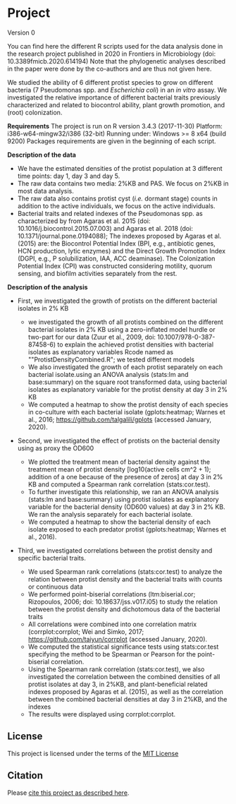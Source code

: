# Project

Version 0

You can find here the different R scripts used for the data analysis done in the research project published in 2020 in Frontiers in Microbiology (doi: 10.3389fmicb.2020.614194)
Note that the phylogenetic analyses described in the paper were done by the co-authors and are thus not given here.

We studied the ability of 6 different protist species to grow on different bacteria (7 Pseudomonas spp. and *Escherichia coli*) in an *in vitro* assay. We investigated the relative importance of different bacterial traits previously characterized and related to biocontrol ability, plant growth promotion, and (root) colonization.

**Requirements**
The project is run on R version 3.4.3 (2017-11-30)
Platform: i386-w64-mingw32/i386 (32-bit)
Running under: Windows >= 8 x64 (build 9200)
Packages requirements are given in the beginning of each script.

**Description of the data**

* We have the estimated densities of the protist population at 3 different time points: day 1, day 3 and day 5.
* The raw data contains two media: 2%KB and PAS. We focus on 2%KB in most data analysis.
* The raw data also contains protist cyst (*i.e.* dormant stage) counts in addition to the active individuals, we focus on the active individuals.
* Bacterial traits and related indexes of the Pseudomonas spp. as characterized by from Agaras et al. 2015 (doi: 10.1016/j.biocontrol.2015.07.003) and Agaras et al.   2018 (doi: 10.1371/journal.pone.0194088); The indexes proposed by Agaras et al. (2015) are: the Biocontrol Potential Index (BPI, e.g., antibiotic genes, HCN         production, lytic enzymes) and the Direct Growth Promotion Index (DGPI, e.g., P solubilization, IAA, ACC deaminase). The Colonization Potential Index (CPI) was     constructed considering motility, quorum sensing, and biofilm activities separately from the rest.
  
**Description of the analysis**
* First, we investigated the growth of protists on the different bacterial isolates in 2% KB
    *   we investigated the growth of all protists combined on the different bacterial isolates in 2% KB using a zero-inflated model hurdle or two-part for our             data (Zuur et al., 2009, doi: 10.1007/978-0-387-87458-6) to explain the achieved protist densities with bacterial isolates as explanatory variables 
        Rcode named as ""ProtistDensityCombined.R"; we tested different models
    *   We also investigated the growth of each protist separately on each bacterial isolate.using an ANOVA analysis (stats:lm and base:summary) on the square               root transformed data, using bacterial isolates as explanatory variable for the protist density at day 3 in 2% KB
    *   We computed a heatmap to show the protist density of each species in co-culture with each bacterial isolate (gplots:heatmap; Warnes et al., 2016;                   https://github.com/talgalili/gplots (accessed January, 2020).

* Second, we investigated the effect of protists on the bacterial density using as proxy the OD600
    *   We plotted the treatment mean of bacterial density against the treatment mean of protist density [log10(active cells cm^2 + 1); addition of a one because
        of the presence of zeros] at day 3 in 2% KB and computed a Spearman rank correlation (stats:cor.test).
    *   To further investigate this relationship, we ran an ANOVA analysis (stats:lm and base:summary) using protist isolates as explanatory variable for
        the bacterial density (OD600 values) at day 3 in 2% KB. We ran the analysis separately for each bacterial isolate. 
    *   We computed a heatmap to show the bacterial density of each isolate exposed to each predator protist (gplots:heatmap; Warnes et al., 2016).

* Third, we investigated correlations between the protist density and specific bacterial traits.
    *   We used Spearman rank correlations (stats:cor.test) to analyze the relation between protist density and the bacterial traits with counts or continuous data
    *   We performed point-biserial correlations (ltm:biserial.cor; Rizopoulos, 2006; doi: 10.18637/jss.v017.i05) to study the relation between the protist density         and dichotomous data of the bacterial traits
    *   All correlations were combined into one correlation matrix (corrplot:corrplot; Wei and Simko, 2017; https://github.com/taiyun/corrplot (accessed January,           2020).
    *   We computed the statistical significance tests using stats:cor.test specifying the method to be Spearman or Pearson for the point-biserial correlation.
    *   Using the Spearman rank correlation (stats:cor.test), we also investigated the correlation between the combined densities of all protist isolates at day 3,         in 2%KB, and plant-beneficial related indexes proposed by Agaras et al. (2015), as well as the correlation between the combined bacterial densities at day 3         in 2%KB, and the indexes
    *   The results were displayed using corrplot:corrplot.


## License

This project is licensed under the terms of the [MIT License](/LICENSE.md)

## Citation

Please [cite this project as described here](/CITATION.md).
